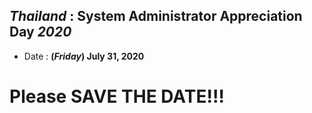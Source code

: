 ## ***Thailand*** : System Administrator Appreciation Day ***2020***
+ Date : **(*Friday*) July 31, 2020**

# Please SAVE THE DATE!!!
